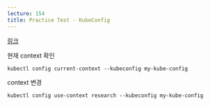 ```yaml
---
lecture: 154
title: Practice Test - KubeConfig
---
```


[링크](https://kubernetes.io/ko/docs/concepts/configuration/organize-cluster-access-kubeconfig/)

현재 context 확인
```
kubectl config current-context --kubeconfig my-kube-config
```

context 변경
```
kubectl config use-context research --kubeconfig my-kube-config
```